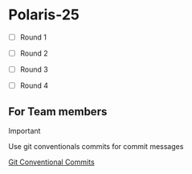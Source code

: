 # Polaris-25

- [ ] Round 1

- [ ] Round 2

- [ ] Round 3

- [ ] Round 4

## For Team members

>[!IMPORTANT]
>Use git conventionals commits for commit messages

[Git Conventional Commits](https://www.conventionalcommits.org/en/v1.0.0/)